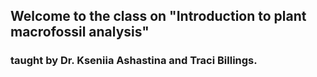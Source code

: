 ## Welcome to the class on "Introduction to plant macrofossil analysis"
### taught by Dr. Kseniia Ashastina and Traci Billings.

